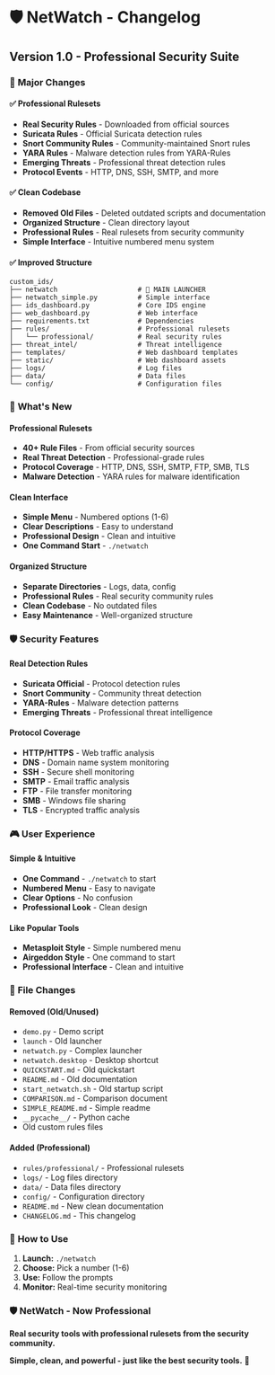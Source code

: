 # 🛡️ NetWatch - Changelog

## Version 1.0 - Professional Security Suite

### 🎯 **Major Changes**

#### **✅ Professional Rulesets**
- **Real Security Rules** - Downloaded from official sources
- **Suricata Rules** - Official Suricata detection rules
- **Snort Community Rules** - Community-maintained Snort rules  
- **YARA Rules** - Malware detection rules from YARA-Rules
- **Emerging Threats** - Professional threat detection rules
- **Protocol Events** - HTTP, DNS, SSH, SMTP, and more

#### **✅ Clean Codebase**
- **Removed Old Files** - Deleted outdated scripts and documentation
- **Organized Structure** - Clean directory layout
- **Professional Rules** - Real rulesets from security community
- **Simple Interface** - Intuitive numbered menu system

#### **✅ Improved Structure**
```
custom_ids/
├── netwatch                    # 🎯 MAIN LAUNCHER
├── netwatch_simple.py          # Simple interface
├── ids_dashboard.py            # Core IDS engine
├── web_dashboard.py            # Web interface
├── requirements.txt            # Dependencies
├── rules/                      # Professional rulesets
│   └── professional/           # Real security rules
├── threat_intel/               # Threat intelligence
├── templates/                  # Web dashboard templates
├── static/                     # Web dashboard assets
├── logs/                       # Log files
├── data/                       # Data files
└── config/                     # Configuration files
```

### 🚀 **What's New**

#### **Professional Rulesets**
- **40+ Rule Files** - From official security sources
- **Real Threat Detection** - Professional-grade rules
- **Protocol Coverage** - HTTP, DNS, SSH, SMTP, FTP, SMB, TLS
- **Malware Detection** - YARA rules for malware identification

#### **Clean Interface**
- **Simple Menu** - Numbered options (1-6)
- **Clear Descriptions** - Easy to understand
- **Professional Design** - Clean and intuitive
- **One Command Start** - `./netwatch`

#### **Organized Structure**
- **Separate Directories** - Logs, data, config
- **Professional Rules** - Real security community rules
- **Clean Codebase** - No outdated files
- **Easy Maintenance** - Well-organized structure

### 🛡️ **Security Features**

#### **Real Detection Rules**
- **Suricata Official** - Protocol detection rules
- **Snort Community** - Community threat detection
- **YARA-Rules** - Malware detection patterns
- **Emerging Threats** - Professional threat intelligence

#### **Protocol Coverage**
- **HTTP/HTTPS** - Web traffic analysis
- **DNS** - Domain name system monitoring
- **SSH** - Secure shell monitoring
- **SMTP** - Email traffic analysis
- **FTP** - File transfer monitoring
- **SMB** - Windows file sharing
- **TLS** - Encrypted traffic analysis

### 🎮 **User Experience**

#### **Simple & Intuitive**
- **One Command** - `./netwatch` to start
- **Numbered Menu** - Easy to navigate
- **Clear Options** - No confusion
- **Professional Look** - Clean design

#### **Like Popular Tools**
- **Metasploit Style** - Simple numbered menu
- **Airgeddon Style** - One command to start
- **Professional Interface** - Clean and intuitive

### 📁 **File Changes**

#### **Removed (Old/Unused)**
- `demo.py` - Demo script
- `launch` - Old launcher
- `netwatch.py` - Complex launcher
- `netwatch.desktop` - Desktop shortcut
- `QUICKSTART.md` - Old quickstart
- `README.md` - Old documentation
- `start_netwatch.sh` - Old startup script
- `COMPARISON.md` - Comparison document
- `SIMPLE_README.md` - Simple readme
- `__pycache__/` - Python cache
- Old custom rules files

#### **Added (Professional)**
- `rules/professional/` - Professional rulesets
- `logs/` - Log files directory
- `data/` - Data files directory
- `config/` - Configuration directory
- `README.md` - New clean documentation
- `CHANGELOG.md` - This changelog

### 🚀 **How to Use**

1. **Launch:** `./netwatch`
2. **Choose:** Pick a number (1-6)
3. **Use:** Follow the prompts
4. **Monitor:** Real-time security monitoring

### 🛡️ **NetWatch - Now Professional**

**Real security tools with professional rulesets from the security community.**

**Simple, clean, and powerful - just like the best security tools.** 🚀

